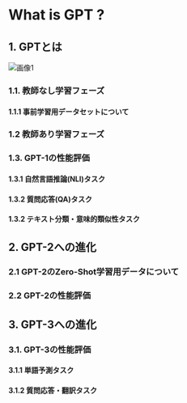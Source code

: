 # What is GPT ?  
## 1. GPTとは
![画像1](https://github.com/haradakaito/GPT/assets/75819611/b804b76e-7379-44ec-b843-2f4cc8f0a41d)

### 1.1. 教師なし学習フェーズ
#### 1.1.1 事前学習用データセットについて
### 1.2 教師あり学習フェーズ
### 1.3. GPT-1の性能評価
#### 1.3.1 自然言語推論(NLI)タスク
#### 1.3.2 質問応答(QA)タスク
#### 1.3.2 テキスト分類・意味的類似性タスク
## 2. GPT-2への進化
### 2.1 GPT-2のZero-Shot学習用データについて
### 2.2 GPT-2の性能評価
## 3. GPT-3への進化
### 3.1. GPT-3の性能評価
#### 3.1.1 単語予測タスク
#### 3.1.2 質問応答・翻訳タスク
